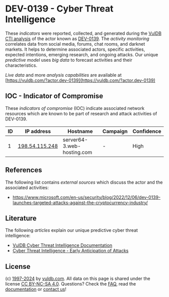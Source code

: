 # DEV-0139 - Cyber Threat Intelligence

These _indicators_ were reported, collected, and generated during the [VulDB CTI analysis](https://vuldb.com/?kb.cti) of the actor known as [DEV-0139](https://vuldb.com/?actor.dev-0139). The _activity monitoring_ correlates data from social media, forums, chat rooms, and darknet markets. It helps to determine associated actors, specific activities, expected intentions, emerging research, and ongoing attacks. Our unique _predictive model_ uses _big data_ to forecast activities and their characteristics.

_Live data_ and more _analysis capabilities_ are available at [https://vuldb.com/?actor.dev-0139](https://vuldb.com/?actor.dev-0139)

## IOC - Indicator of Compromise

These _indicators of compromise_ (IOC) indicate associated network resources which are known to be part of research and attack activities of DEV-0139.

ID | IP address | Hostname | Campaign | Confidence
-- | ---------- | -------- | -------- | ----------
1 | [198.54.115.248](https://vuldb.com/?ip.198.54.115.248) | server64-3.web-hosting.com | - | High

## References

The following list contains _external sources_ which discuss the actor and the associated activities:

* https://www.microsoft.com/en-us/security/blog/2022/12/06/dev-0139-launches-targeted-attacks-against-the-cryptocurrency-industry/

## Literature

The following _articles_ explain our unique predictive cyber threat intelligence:

* [VulDB Cyber Threat Intelligence Documentation](https://vuldb.com/?kb.cti)
* [Cyber Threat Intelligence - Early Anticipation of Attacks](https://www.scip.ch/en/?labs.20201022)

## License

(c) [1997-2024](https://vuldb.com/?kb.changelog) by [vuldb.com](https://vuldb.com/?kb.about). All data on this page is shared under the license [CC BY-NC-SA 4.0](https://creativecommons.org/licenses/by-nc-sa/4.0/). Questions? Check the [FAQ](https://vuldb.com/?kb.faq), read the [documentation](https://vuldb.com/?kb) or [contact us](https://vuldb.com/?contact)!

